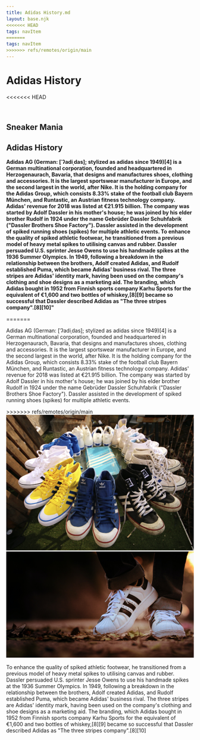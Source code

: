 ```yaml
---
title: Adidas History.md
layout: base.njk
<<<<<<< HEAD
tags: navItem
=======
tags: navItem 
>>>>>>> refs/remotes/origin/main
---
```

<h1> Adidas History </h1>

<<<<<<< HEAD

<div class="group">
<img src="https://place-hold.it/600" alt="">
<section>
  <h1>Sneaker Mania</h1>
  <h2>Adidas History</h2>
  <p><b>Adidas AG (German: [ˈʔadiˌdas]; stylized as adidas since 1949)[4] is a German multinational corporation, founded and headquartered in Herzogenaurach, Bavaria, that designs and manufactures shoes, clothing and accessories. It is the largest sportswear manufacturer in Europe, and the second largest in the world, after Nike. It is the holding company for the Adidas Group, which consists 8.33% stake of the football club Bayern München, and Runtastic, an Austrian fitness technology company. Adidas' revenue for 2018 was listed at €21.915 billion.
The company was started by Adolf Dassler in his mother's house; he was joined by his elder brother Rudolf in 1924 under the name Gebrüder Dassler Schuhfabrik ("Dassler Brothers Shoe Factory"). Dassler assisted in the development of spiked running shoes (spikes) for multiple athletic events. To enhance the quality of spiked athletic footwear, he transitioned from a previous model of heavy metal spikes to utilising canvas and rubber. Dassler persuaded U.S. sprinter Jesse Owens to use his handmade spikes at the 1936 Summer Olympics. In 1949, following a breakdown in the relationship between the brothers, Adolf created Adidas, and Rudolf established Puma, which became Adidas' business rival.
The three stripes are Adidas' identity mark, having been used on the company's clothing and shoe designs as a marketing aid. The branding, which Adidas bought in 1952 from Finnish sports company Karhu Sports for the equivalent of €1,600 and two bottles of whiskey,[8][9] became so successful that Dassler described Adidas as "The three stripes company".[8][10]</a>"</b></p>
</section>
</group>

=======
<div class="grid">
  <div class="box">
<p>  Adidas AG (German: [ˈʔadiˌdas]; stylized as adidas since 1949)[4] is a German multinational corporation, founded and headquartered in Herzogenaurach, Bavaria, that designs and manufactures shoes, clothing and accessories. It is the largest sportswear manufacturer in Europe, and the second largest in the world, after Nike. It is the holding company for the Adidas Group, which consists 8.33% stake of the football club Bayern München, and Runtastic, an Austrian fitness technology company. Adidas' revenue for 2018 was listed at €21.915 billion.
The company was started by Adolf Dassler in his mother's house; he was joined by his elder brother Rudolf in 1924 under the name Gebrüder Dassler Schuhfabrik ("Dassler Brothers Shoe Factory"). Dassler assisted in the development of spiked running shoes (spikes) for multiple athletic events. </p></div>
>>>>>>> refs/remotes/origin/main
  
  <div class="box">
    <img src="/images/Adidas Variation.png"> 
 </div>

<div class="box">
<img src="/images/Adidas Superstar 1.jpg"> 
 </div>

<div class="box">
<p> To enhance the quality of spiked athletic footwear, he transitioned from a previous model of heavy metal spikes to utilising canvas and rubber. Dassler persuaded U.S. sprinter Jesse Owens to use his handmade spikes at the 1936 Summer Olympics. In 1949, following a breakdown in the relationship between the brothers, Adolf created Adidas, and Rudolf established Puma, which became Adidas' business rival.
The three stripes are Adidas' identity mark, having been used on the company's clothing and shoe designs as a marketing aid. The branding, which Adidas bought in 1952 from Finnish sports company Karhu Sports for the equivalent of €1,600 and two bottles of whiskey,[8][9] became so successful that Dassler described Adidas as "The three stripes company".[8][10]</p>
  



    
  </div>


